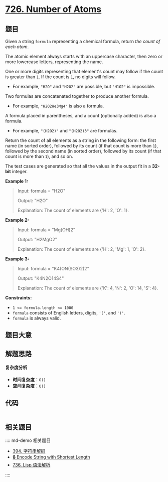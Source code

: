 # [726. Number of Atoms](https://leetcode.com/problems/number-of-atoms/)

## 题目

Given a string `formula` representing a chemical formula, return _the count of
each atom_.

The atomic element always starts with an uppercase character, then zero or
more lowercase letters, representing the name.

One or more digits representing that element's count may follow if the count
is greater than `1`. If the count is `1`, no digits will follow.

- For example, `"H2O"` and `"H2O2"` are possible, but `"H1O2"` is impossible.

Two formulas are concatenated together to produce another formula.

- For example, `"H2O2He3Mg4"` is also a formula.

A formula placed in parentheses, and a count (optionally added) is also a
formula.

- For example, `"(H2O2)"` and `"(H2O2)3"` are formulas.

Return the count of all elements as a string in the following form: the first
name (in sorted order), followed by its count (if that count is more than
`1`), followed by the second name (in sorted order), followed by its count (if
that count is more than `1`), and so on.

The test cases are generated so that all the values in the output fit in a
**32-bit** integer.

**Example 1:**

> Input: formula = "H2O"
>
> Output: "H2O"
>
> Explanation: The count of elements are {'H': 2, 'O': 1}.

**Example 2:**

> Input: formula = "Mg(OH)2"
>
> Output: "H2MgO2"
>
> Explanation: The count of elements are {'H': 2, 'Mg': 1, 'O': 2}.

**Example 3:**

> Input: formula = "K4(ON(SO3)2)2"
>
> Output: "K4N2O14S4"
>
> Explanation: The count of elements are {'K': 4, 'N': 2, 'O': 14, 'S': 4}.

**Constraints:**

- `1 <= formula.length <= 1000`
- `formula` consists of English letters, digits, `'('`, and `')'`.
- `formula` is always valid.

## 题目大意

## 解题思路

#### 复杂度分析

- **时间复杂度**：`O()`
- **空间复杂度**：`O()`

## 代码

```javascript

```

## 相关题目

:::: md-demo 相关题目

- [394. 字符串解码](./0394.md)
- [🔒 Encode String with Shortest Length](https://leetcode.com/problems/encode-string-with-shortest-length)
- [736. Lisp 语法解析](https://leetcode.com/problems/parse-lisp-expression)

::::
